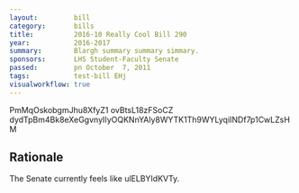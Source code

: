```yaml
---
layout:         bill
category:       bills
title:          2016-10 Really Cool Bill 290
year:           2016-2017
summary:        Blargh summary summary simmary.
sponsors:       LHS Student-Faculty Senate
passed:         pn October  7, 2011
tags:           test-bill EHj
visualworkflow: true
---
```



PmMqOskobgmJhu8XfyZ1 ovBtsL18zFSoCZ dydTpBm4Bk8eXeGgvnyIIyOQKNnYAly8WYTK1Th9WYLyqiINDf7p1CwLZsHM 




Rationale
---------
The Senate currently feels like ulELBYIdKVTy.
